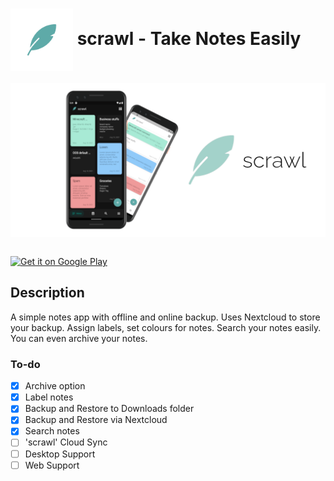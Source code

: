 <h1><img src="images/bnotes-transparent.png" height="100" style="vertical-align: middle"> scrawl - Take Notes Easily</h1>
<img src="images/scrawl-playstore.png" style="vertical-align: middle">
<br>
<br>

<a href='https://play.google.com/store/apps/details?id=com.rsoft.bnotes'><img alt='Get it on Google Play' src='https://play.google.com/intl/en_us/badges/static/images/badges/en_badge_web_generic.png' height="80px"/></a>

## Description
A simple notes app with offline and online backup. Uses Nextcloud to store your backup. Assign labels, set colours for notes. Search your notes easily. You can even archive your notes.

### To-do

- [x] Archive option
- [x] Label notes
- [x] Backup and Restore to Downloads folder
- [x] Backup and Restore via Nextcloud
- [x] Search notes
- [ ] 'scrawl' Cloud Sync
- [ ] Desktop Support
- [ ] Web Support